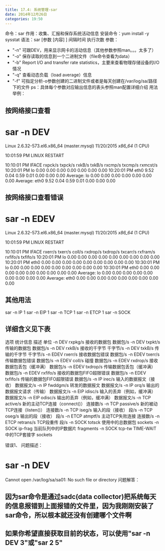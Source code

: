 ```yaml
---
title: 17.4: 系统管理-sar
date: 2014年12月26日
categories: 19:50
---
```

 
命令：sar
作用：收集、汇报和保存系统活动信息
安装命令：yum install -y sysstat
语法：sar [参数 [内容] ] 间隔时间 执行次数
参数：
* "-n" 可跟DEV，用来显示网卡的活动信息（其他参数参照man。。。太多了）
* "-o" 保存读取的信息到一个二进制文件（file命令查看为data）
* "-b" Report  I/O and transfer rate statistics，主要来查看物理存储设备的I/O情况
* "-q" 查看动态负载（load average）信息
* "-f" 可指定分析-o参数创建的二进制文件或者是每天创建在/var/log/sa/路径下的文件
ps：具体每个参数对应输出信息的表头参照man配置详细介绍
用法举例：
## 按网络接口查看
# sar -n DEV
Linux 2.6.32-573.el6.x86_64 (master.mysql)      11/20/2015      _x86_64_        (1 CPU)
 
10:01:59 PM       LINUX RESTART
 
10:10:01 PM     IFACE   rxpck/s   txpck/s    rxkB/s    txkB/s   rxcmp/s   txcmp/s  rxmcst/s
10:20:01 PM        lo      0.00      0.00      0.00      0.00      0.00      0.00      0.00
10:20:01 PM      eth0      9.52      0.04      0.59      0.01      0.00      0.00      0.00
Average:           lo      0.00      0.00      0.00      0.00      0.00      0.00      0.00
Average:         eth0      9.52      0.04      0.59      0.01      0.00      0.00      0.00
 
 
## 按网络接口查看错误
# sar -n EDEV
Linux 2.6.32-573.el6.x86_64 (master.mysql)      11/20/2015      _x86_64_        (1 CPU)
 
10:01:59 PM       LINUX RESTART
 
10:10:01 PM     IFACE   rxerr/s   txerr/s    coll/s  rxdrop/s  txdrop/s  txcarr/s  rxfram/s  rxfifo/s  txfifo/s
10:20:01 PM        lo      0.00      0.00      0.00      0.00      0.00      0.00      0.00      0.00      0.00
10:20:01 PM      eth0      0.00      0.00      0.00      0.00      0.00      0.00      0.00      0.00      0.00
10:30:01 PM        lo      0.00      0.00      0.00      0.00      0.00      0.00      0.00      0.00      0.00
10:30:01 PM      eth0      0.00      0.00      0.00      0.00      0.00      0.00      0.00      0.00      0.00
Average:           lo      0.00      0.00      0.00      0.00      0.00      0.00      0.00      0.00      0.00
Average:         eth0      0.00      0.00      0.00      0.00      0.00      0.00      0.00      0.00      0.00
 
## 其他用法
sar -n IP 1
sar -n EIP 1
sar -n TCP 1
sar -n ETCP 1
sar -n SOCK
## 详细含义见下表
选项统计信息描述单位-n DEVrxpkg/s接收的数据包数据包/s-n DEVtxpkt/s传输的数据包数据包/s-n DEVrxkB/s接收的千字节千字节/s-n DEVtxkB/s传输的千字节千字节/s-n EDEVrxerr/s接收数据包错误数据包/s-n EDEVtxerr/s传输数据包错误数据包/s-n EDEVcoll/s碰撞数据包/s-n EDEVrxdrop/s接收数据包丢包（缓冲满）数据包/s-n EDEVtxdrop/s传输数据包丢包（缓冲满）数据包/s-n EDEVrxfifo/s接收的数据包FIFO超限错误数据包/s-n EDEVtxfifo/s传输的数据包FIFO超限错误数据包/s-n IPirec/s输入的数据报文（接收）数据报文/s-n IPfwddgm/s转发的数据报文数据报文/s-n IPorq/s输出的数据报文请求（传输）数据报文/s-n EIPidisc/s输入的丢弃（例如，缓冲满）数据报文/s-n EIPodisc/s输出的丢弃（例如，缓冲满）数据报文/s-n TCPactive/s新的主动TCP连接（connect()）连接数/s-n TCPpassive/s新的被动TCP连接（listen()）连接数/s-n TCPiseg/s输入的段（接收）段/s-n TCPoseg/s输出的段（接收）段/s-n ETCPatmptf/s主动TCP失败连接连接数/s-n ETCPretrans/sTCP段重传段/s-n SOCKtotsck使用中的总数据包sockets-n SOCKip-frag当前队列中的IP数据片fragments-n SOCKtcp-twTIME-WAIT中的TCP套接字sockets 
错误1、
问题描述：
# sar -n DEV
Cannot open /var/log/sa/sa01: No such file or directory
问题解答：
## 因为sar命令是通过sadc(data collector)把系统每天的信息报错到上面报错的文件里，因为我刚刚安装了sar命令，所以根本就还没有创建哪个文件啊
## 如果你希望直接获取目前的状态，可以使用"sar -n DEV 3"或"sar 2 5"
